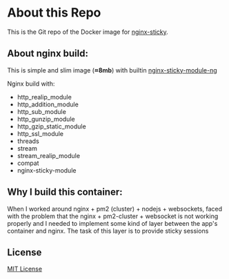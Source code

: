 # About this Repo

This is the Git repo of the Docker image for [nginx-sticky](https://hub.docker.com/r/imkulikov/nginx-sticky/).

## About nginx build:

This is simple and slim image (**≈8mb**) with builtin [nginx-sticky-module-ng](https://github.com/ulabs-org/nginx-sticky-module-ng)

Nginx build with:
- http_realip_module
- http_addition_module
- http_sub_module
- http_gunzip_module
- http_gzip_static_module
- http_ssl_module
- threads
- stream
- stream_realip_module
- compat
- nginx-sticky-module

## Why I build this container:

When I worked around nginx + pm2 (cluster) + nodejs + websockets,
faced with the problem that the nginx + pm2-cluster + websocket
is not working properly and I needed to implement some kind
of layer between the app's container and nginx.
The task of this layer is to provide sticky sessions

## License

[MIT License](License.md)
